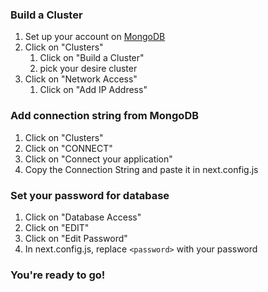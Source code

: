 ### Build a Cluster

1. Set up your account on [MongoDB](https://www.mongodb.com/)
1. Click on "Clusters"
   1. Click on "Build a Cluster"
   1. pick your desire cluster
1. Click on "Network Access"
   1. Click on "Add IP Address"

### Add connection string from MongoDB

1. Click on "Clusters"
1. Click on "CONNECT"
1. Click on "Connect your application"
1. Copy the Connection String and paste it in next.config.js

### Set your password for database

1. Click on "Database Access"
1. Click on "EDIT"
1. Click on "Edit Password"
1. In next.config.js, replace `<password>` with your password

### You're ready to go!
